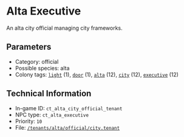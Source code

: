 # Alta Executive

An alta city official managing city frameworks.

## Parameters

- Category: official
- Possible species: alta
- Colony tags: [`light`](https://ceterai.github.io/MyEnternia/Wiki/Tags/Light) (1), [`door`](https://ceterai.github.io/MyEnternia/Wiki/Tags/Door) (1), [`alta`](https://ceterai.github.io/MyEnternia/Wiki/Tags/Alta) (12), [`city`](https://ceterai.github.io/MyEnternia/Wiki/Tags/City) (12), [`executive`](https://ceterai.github.io/MyEnternia/Wiki/Tags/Executive) (12)

## Technical Information

- In-game ID: `ct_alta_city_official_tenant`
- NPC type: `ct_alta_executive`
- Priority: `10`
- File: [`/tenants/alta/official/city.tenant`](https://github.com/Ceterai/Enternia/blob/main/tenants/alta/official/city.tenant)
